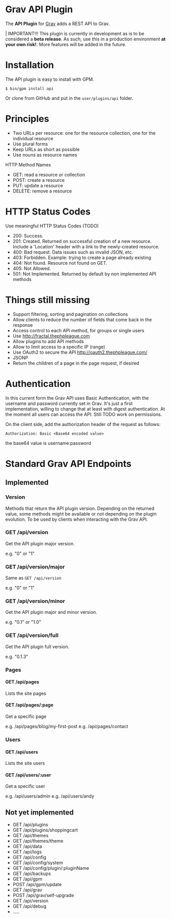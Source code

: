 # Grav API Plugin

The **API Plugin** for [Grav](http://github.com/getgrav/grav) adds a REST API to Grav.

| IMPORTANT!!! This plugin is currently in development as is to be considered a **beta release**.  As such, use this in a production environment **at your own risk!**. More features will be added in the future.

# Installation

The API plugin is easy to install with GPM.

```
$ bin/gpm install api
```

Or clone from GitHub and put in the `user/plugins/api` folder.

# Principles

- Two URLs per resource: one for the resource collection, one for the individual resource
- Use plural forms
- Keep URLs as short as possible
- Use nouns as resource names

HTTP Method Names
- GET: read a resource or collection
- POST: create a resource
- PUT: update a resource
- DELETE: remove a resource

# HTTP Status Codes

Use meaningful HTTP Status Codes (TODO)

- 200: Success.
- 201: Created. Returned on successful creation of a new resource. Include a 'Location' header with a link to the newly-created resource.
- 400: Bad request. Data issues such as invalid JSON, etc.
- 403: Forbidden. Example: trying to create a page already existing
- 404: Not found. Resource not found on GET.
- 405: Not Allowed.
- 501: Not Implemented. Returned by default by non implemented API methods

# Things still missing

- Support filtering, sorting and pagination on collections
- Allow clients to reduce the number of fields that come back in the response
- Access control to each API method, for groups or single users
- Use http://fractal.thephpleague.com
- Allow plugins to add API methods
- Allow to limit access to a specific IP (range)
- Use OAuth2 to secure the API http://oauth2.thephpleague.com/
- JSONP
- Return the children of a page in the page request, if desired

# Authentication

In this current form the Grav API uses Basic Authentication, with the username and password currently set in Grav.
It's just a first implementation, willing to change that at least with digest authentication.
At the moment all users can access the API. Still TODO work on permissions.

On the client side, add the authorization header of the request as follows:

```
Authorization: Basic <Base64 encoded value>
```

the base64 value is username:password

# Standard Grav API Endpoints

## Implemented

### Version

Methods that return the API plugin version. Depending on the returned value, some methods might be available or not depending on the plugin evolution. To be used by clients when interacting with the Grav API.

### GET /api/version

Get the API plugin major version.

e.g. "0" or "1"

### GET /api/version/major

Same as `GET /api/version`

e.g. "0" or "1"

### GET /api/version/minor

Get the API plugin major and minor version.

e.g. "0.1" or "1.0"

### GET /api/version/full

Get the API plugin full version.

e.g. "0.1.3"

### Pages

#### GET /api/pages

Lists the site pages

#### GET /api/pages/:page

Get a specific page

e.g. /api/pages/blog/my-first-post
e.g. /api/pages/contact

### Users

#### GET /api/users

Lists the site users

#### GET /api/users/:user

Get a specific user

e.g. /api/users/admin
e.g. /api/users/andy

## Not yet implemented

- GET /api/plugins
- GET /api/plugins/shoppingcart
- GET /api/themes
- GET /api/themes/theme
- GET /api/data
- GET /api/logs
- GET /api/config
- GET /api/config/system
- GET /api/config/plugin/:pluginName
- GET /api/backups
- GET /api/gpm
- POST /api/gpm/update
- GET /api/grav
- POST /api/grav/self-upgrade
- GET /api/version
- GET /api/debug
- .....
